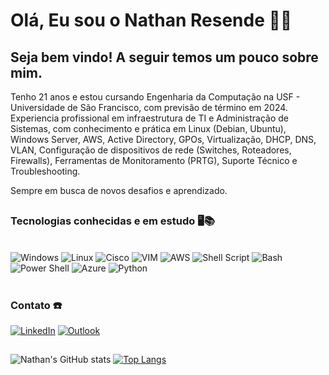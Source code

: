 # Olá, Eu sou o Nathan Resende 👨‍💻

## Seja bem vindo! A seguir temos um pouco sobre mim.

Tenho 21 anos e estou cursando Engenharia da Computação na USF - Universidade de São Francisco, com previsão de término em 2024.
Experiencia profissional em infraestrutura de TI e Administração de Sistemas, com conhecimento e prática em Linux (Debian, Ubuntu), Windows Server, AWS, Active Directory, GPOs, Virtualização, DHCP, DNS, VLAN, Configuração de dispositivos de rede (Switches, Roteadores, Firewalls), Ferramentas de Monitoramento (PRTG), Suporte Técnico e Troubleshooting.

Sempre em busca de novos desafios e aprendizado.

##

### Tecnologias conhecidas e em estudo 🖥️📚

<div syle="display: inline_block"><br/>
  <img align="" alt="Windows" src="https://img.shields.io/badge/Windows-0078D6?style=for-the-badge&logo=windows&logoColor=white" />
  <img align="" alt="Linux" src="https://img.shields.io/badge/Linux-FCC624?style=for-the-badge&logo=linux&logoColor=black" />
  <img align="" alt="Cisco" src="https://img.shields.io/badge/cisco-%23049fd9.svg?style=for-the-badge&logo=cisco&logoColor=black" />
  <img align="" alt="VIM" src="https://img.shields.io/badge/VIM-%2311AB00.svg?&style=for-the-badge&logo=vim&logoColor=white" />
  <img align="" alt="AWS" src="https://img.shields.io/badge/Amazon_AWS-FF9900?style=for-the-badge&logo=amazonaws&logoColor=white" />
  <img align="" alt="Shell Script" src="https://img.shields.io/badge/Shell_Script-121011?style=for-the-badge&logo=gnu-bash&logoColor=white" />
  <img align="" alt="Bash" src="https://img.shields.io/badge/GNU%20Bash-4EAA25?style=for-the-badge&logo=GNU%20Bash&logoColor=white" />
  <img align="" alt="Power Shell" src="https://img.shields.io/badge/powershell-5391FE?style=for-the-badge&logo=powershell&logoColor=white" />
  <img align="" alt="Azure" src="https://img.shields.io/badge/Microsoft_Azure-0089D6?style=for-the-badge&logo=microsoft-azure&logoColor=white" />
  <img align="" alt="Python" src="https://img.shields.io/badge/python-3670A0?style=for-the-badge&logo=python&logoColor=ffdd54" />
</div><br/>

### Contato ☎️

[![LinkedIn](https://img.shields.io/badge/LinkedIn-0077B5?style=for-the-badge&logo=linkedin&logoColor=white)](https://www.linkedin.com/in/nathan-resende/)
[![Outlook](https://img.shields.io/badge/Microsoft_Outlook-0078D4?style=for-the-badge&logo=microsoft-outlook&logoColor=white)](mailto:nathanresende@hotmail.com)

##

![Nathan's GitHub stats](https://github-readme-stats.vercel.app/api?username=NathanResendeP&show_icons=true&theme=radical)
[![Top Langs](https://github-readme-stats.vercel.app/api/top-langs/?username=NathanResendeP&layout=donut&theme=radical)](https://github.com/NathanResendeP/github-readme-stats)
